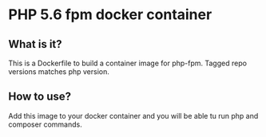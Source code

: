 # PHP 5.6 fpm docker container

## What is it?

This is a Dockerfile to build a container image for php-fpm. Tagged repo versions matches php version.

## How to use?

Add this image to your docker container and you will be able tu run php and composer commands.
